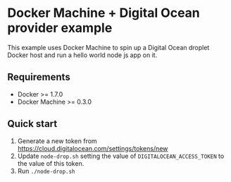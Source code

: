 # Docker Machine + Digital Ocean provider example

This example uses Docker Machine to spin up a Digital Ocean droplet Docker host and run a hello world node js app on it.

## Requirements

* Docker >= 1.7.0
* Docker Machine >= 0.3.0

## Quick start

1. Generate a new token from https://cloud.digitalocean.com/settings/tokens/new
1. Update ```node-drop.sh``` setting the value of ```DIGITALOCEAN_ACCESS_TOKEN``` to the value of this token.
1. Run ```./node-drop.sh```
